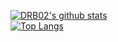 [![DRB02's github stats](https://github-readme-stats.vercel.app/api?username=DRB02&show_icons=true&theme=tokyonight&hide=prs,issues)](https://github.com/anuraghazra/github-readme-stats)
<br>
[![Top Langs](https://github-readme-stats.vercel.app/api/top-langs/?username=DRB02&theme=tokyonight)](https://github.com/anuraghazra/github-readme-stats)
